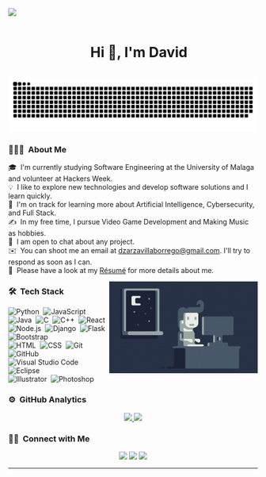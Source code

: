 
<!--horizontal divider(gradiant)-->
<img src="https://user-images.githubusercontent.com/73097560/115834477-dbab4500-a447-11eb-908a-139a6edaec5c.gif">

<!--h1 without bottom border-->
<div id="user-content-toc">
  <ul align="center">
    <summary><h1 style="display: inline-block">Hi 👋, I'm David</h1></summary>
  </ul>
</div>


<!--- snake -->
<div align="center">
  <img  src="https://raw.githubusercontent.com/platane/snk/output/github-contribution-grid-snake-dark.svg"
       alt="snake" /></a>
</div>

<!-- ## 👋 &nbsp;Hey there! I'm David -->

### 👨🏻‍💻 &nbsp;About Me

🎓 &nbsp;I'm currently studying Software Engineering at the University of Malaga and volunteer at Hackers Week.\
💡 &nbsp;I like to explore new technologies and develop software solutions and I learn quickly.\
🌱 &nbsp;I'm on track for learning more about Artificial Intelligence, Cybersecurity, and Full Stack.\
✍️ &nbsp;In my free time, I pursue Video Game Development and Making Music as hobbies.\
💬 &nbsp;I am open to chat about any project.\
✉️ &nbsp;You can shoot me an email at dzarzavillaborrego@gmail.com. I'll try to respond as soon as I can.\
📄 &nbsp;Please have a look at my [Résumé](https://drive.google.com/file/d/1rt3CHaSB13ddoLY6zbcmU8N4SztMi70t/view?usp=sharing) for more details about me.

<img alt="Night Coding" src="https://raw.githubusercontent.com/AVS1508/AVS1508/master/assets/Night-Coding.gif" align="right"/>

### 🛠 &nbsp;Tech Stack

![Python](https://img.shields.io/badge/-Python-05122A?style=flat&logo=python)&nbsp;
![JavaScript](https://img.shields.io/badge/-JavaScript-05122A?style=flat&logo=javascript)&nbsp;
![Java](https://img.shields.io/badge/-Java-05122A?style=flat&logo=Java&logoColor=FFA518)&nbsp;
![C](https://img.shields.io/badge/-C-05122A?style=flat&logo=C&logoColor=A8B9CC)&nbsp;
![C++](https://img.shields.io/badge/-C++-05122A?style=flat&logo=C%2B%2B&logoColor=00599C)&nbsp;
![React](https://img.shields.io/badge/-React-05122A?style=flat&logo=react)&nbsp;
![Node.js](https://img.shields.io/badge/-Node.js-05122A?style=flat&logo=node.js)&nbsp;
![Django](https://img.shields.io/badge/-Django-05122A?style=flat&logo=django&logoColor=092E20)&nbsp;
![Flask](https://img.shields.io/badge/-Flask-05122A?style=flat&logo=flask)&nbsp;
![Bootstrap](https://img.shields.io/badge/-Bootstrap-05122A?style=flat&logo=bootstrap&logoColor=563D7C)\
![HTML](https://img.shields.io/badge/-HTML-05122A?style=flat&logo=HTML5)&nbsp;
![CSS](https://img.shields.io/badge/-CSS-05122A?style=flat&logo=CSS3&logoColor=1572B6)&nbsp;
![Git](https://img.shields.io/badge/-Git-05122A?style=flat&logo=git)&nbsp;
![GitHub](https://img.shields.io/badge/-GitHub-05122A?style=flat&logo=github)\
![Visual Studio Code](https://img.shields.io/badge/-Visual%20Studio%20Code-05122A?style=flat&logo=visual-studio-code&logoColor=007ACC)&nbsp;
![Eclipse](https://img.shields.io/badge/-Eclipse-05122A?style=flat&logo=eclipse-ide&logoColor=2C2255)&nbsp;\
![Illustrator](https://img.shields.io/badge/-Illustrator-05122A?style=flat&logo=adobe-illustrator)&nbsp;
![Photoshop](https://img.shields.io/badge/-Photoshop-05122A?style=flat&logo=adobe-photoshop)&nbsp;

### ⚙️ &nbsp;GitHub Analytics

<p align="center">
<a href="https://github.com/BrotherZ11">
  <img height="180em" src="https://github-readme-stats-eight-theta.vercel.app/api?username=BrotherZ11&show_icons=true&theme=algolia&include_all_commits=true&count_private=true"/>
  <img height="180em" src="https://github-readme-stats-eight-theta.vercel.app/api/top-langs/?username=BrotherZ11&layout=compact&langs_count=8&theme=algolia"/>
</a>
</p>

### 🤝🏻 &nbsp;Connect with Me

<p align="center">
<a href="https://www.linkedin.com/in/david-zarzavilla/"><img src="https://img.shields.io/badge/David%20Zarzavilla%20Borrego-0077B5?style=flat&logo=Linkedin&logoColor=white"/></a>
<a href="mailto:dzarzavillaborrego@gmail.com"><img src="https://img.shields.io/badge/-dzarzavillaborrego@gmail.com-D14836?style=flat&logo=Gmail&logoColor=white"/></a>
<a href="https://www.instagram.com/dzarzavillasax/"><img src="https://img.shields.io/badge/-@dzarzavillasax-E4405F?style=flat&logo=Instagram&logoColor=white"/></a>
</p>

-----
